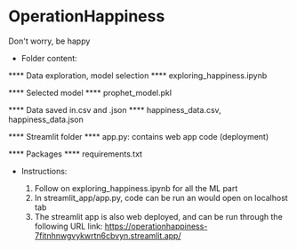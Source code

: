 # OperationHappiness
Don't worry, be happy

- Folder content:
   
**** Data exploration, model selection ****
exploring_happiness.ipynb

**** Selected model ****
prophet_model.pkl

**** Data saved in.csv and .json ****
happiness_data.csv, happiness_data.json

**** Streamlit folder ****
app.py: contains web app code (deployment) 

**** Packages ****
requirements.txt


- Instructions:

  1) Follow on exploring_happiness.ipynb for all the ML part
  2) In streamlit_app/app.py, code can be run an would open on localhost tab
  3) The streamlit app is also web deployed, and can be run through the following URL link:
     https://operationhappiness-7fitnhnwgvykwrtn6cbvyn.streamlit.app/
